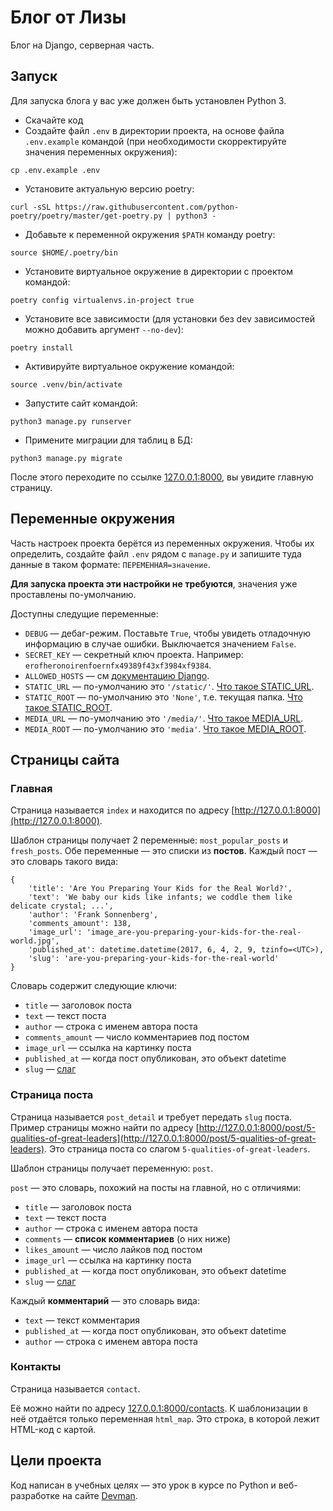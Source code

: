# Блог от Лизы

Блог на Django, серверная часть.

## Запуск

Для запуска блога у вас уже должен быть установлен Python 3.

- Скачайте код
- Cоздайте файл `.env` в директории проекта, на основе файла `.env.example` командой 
(при необходимости скорректируйте значения переменных окружения):
```
cp .env.example .env
```
- Установите актуальную версию poetry:
```
curl -sSL https://raw.githubusercontent.com/python-poetry/poetry/master/get-poetry.py | python3 -
```
- Добавьте к переменной окружения `$PATH` команду poetry:
```
source $HOME/.poetry/bin
```
- Установите виртуальное окружение в директории с проектом командой:
```
poetry config virtualenvs.in-project true
```
- Установите все зависимости (для установки без dev зависимостей можно добавить аргумент `--no-dev`):
```
poetry install
```
- Активируйте виртуальное окружение командой: 
```
source .venv/bin/activate
```
- Запустите сайт командой:
```
python3 manage.py runserver
```
- Примените миграции для таблиц в БД:
```
python3 manage.py migrate
```

После этого переходите по ссылке [127.0.0.1:8000](http://127.0.0.1:8000), вы увидите главную страницу.

## Переменные окружения

Часть настроек проекта берётся из переменных окружения. Чтобы их определить, создайте файл `.env` рядом с `manage.py` и запишите туда данные в таком формате: `ПЕРЕМЕННАЯ=значение`.

**Для запуска проекта эти настройки не требуются**, значения уже проставлены по-умолчанию.

Доступны следущие переменные:
- `DEBUG` — дебаг-режим. Поставьте `True`, чтобы увидеть отладочную информацию в случае ошибки. Выключается значением `False`.
- `SECRET_KEY` — секретный ключ проекта. Например: `erofheronoirenfoernfx49389f43xf3984xf9384`.
- `ALLOWED_HOSTS` — см [документацию Django](https://docs.djangoproject.com/en/3.1/ref/settings/#allowed-hosts).
- `STATIC_URL` — по-умолчанию это `'/static/'`. [Что такое STATIC_URL](https://docs.djangoproject.com/en/3.0/ref/settings/#std:setting-STATIC_URL).
- `STATIC_ROOT` — по-умолчанию это `'None'`, т.е. текущая папка. [Что такое STATIC_ROOT](https://docs.djangoproject.com/en/3.0/ref/settings/#std:setting-STATIC_ROOT).
- `MEDIA_URL` — по-умолчанию это `'/media/'`. [Что такое MEDIA_URL](https://docs.djangoproject.com/en/3.0/ref/settings/#std:setting-MEDIA_URL).
- `MEDIA_ROOT` — по-умолчанию это `'media'`. [Что такое MEDIA_ROOT](https://docs.djangoproject.com/en/3.0/ref/settings/#std:setting-MEDIA_ROOT). 


## Страницы сайта

### Главная

Страница называется `index` и находится по адресу [http://127.0.0.1:8000](http://127.0.0.1:8000).

Шаблон страницы получает 2 переменные: `most_popular_posts` и `fresh_posts`.
Обе переменные — это списки из **постов**. Каждый пост — это словарь такого вида:

```
{
    'title': 'Are You Preparing Your Kids for the Real World?',
    'text': 'We baby our kids like infants; we coddle them like delicate crystal; ...',
    'author': 'Frank Sonnenberg',
    'comments_amount': 138,
    'image_url': 'image_are-you-preparing-your-kids-for-the-real-world.jpg',
    'published_at': datetime.datetime(2017, 6, 4, 2, 9, tzinfo=<UTC>),
    'slug': 'are-you-preparing-your-kids-for-the-real-world'
}
```

Словарь содержит следующие ключи:

* `title` — заголовок поста
* `text` — текст поста
* `author` — строка с именем автора поста
* `comments_amount` — число комментариев под постом
* `image_url` — ссылка на картинку поста
* `published_at` — когда пост опубликован, это объект datetime
* `slug` — [слаг](https://toster.ru/q/375615)



### Страница поста

Страница называется `post_detail` и требует передать `slug` поста. Пример страницы можно найти по адресу [http://127.0.0.1:8000/post/5-qualities-of-great-leaders](http://127.0.0.1:8000/post/5-qualities-of-great-leaders). Это страница поста со слагом `5-qualities-of-great-leaders`.

Шаблон страницы получает переменную: `post`.

`post` — это словарь, похожий на посты на главной, но с отличиями:

* `title` — заголовок поста
* `text` — текст поста
* `author` — строка с именем автора поста
* `comments` — **список комментариев** (о них ниже)
* `likes_amount` — число лайков под постом
* `image_url` — ссылка на картинку поста
* `published_at` — когда пост опубликован, это объект datetime
* `slug` — [слаг](https://toster.ru/q/375615)

Каждый **комментарий** — это словарь вида:

* `text` — текст комментария
* `published_at` — когда пост опубликован, это объект datetime
* `author` — строка с именем автора поста

### Контакты

Страница называется `contact`.

Её можно найти по адресу [127.0.0.1:8000/contacts](127.0.0.1:8000/contacts). К шаблонизации в неё отдаётся только переменная `html_map`. Это строка, в которой лежит HTML-код с картой.

## Цели проекта

Код написан в учебных целях — это урок в курсе по Python и веб-разработке на сайте [Devman](https://dvmn.org).
